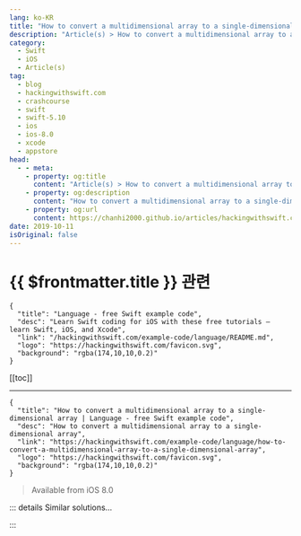 ```yaml
---
lang: ko-KR
title: "How to convert a multidimensional array to a single-dimensional array"
description: "Article(s) > How to convert a multidimensional array to a single-dimensional array"
category:
  - Swift
  - iOS
  - Article(s)
tag: 
  - blog
  - hackingwithswift.com
  - crashcourse
  - swift
  - swift-5.10
  - ios
  - ios-8.0
  - xcode
  - appstore
head:
  - - meta:
    - property: og:title
      content: "Article(s) > How to convert a multidimensional array to a single-dimensional array"
    - property: og:description
      content: "How to convert a multidimensional array to a single-dimensional array"
    - property: og:url
      content: https://chanhi2000.github.io/articles/hackingwithswift.com/example-code/language/how-to-convert-a-multidimensional-array-to-a-single-dimensional-array.html
date: 2019-10-11
isOriginal: false
---
```


# {{ $frontmatter.title }} 관련

```component VPCard
{
  "title": "Language - free Swift example code",
  "desc": "Learn Swift coding for iOS with these free tutorials – learn Swift, iOS, and Xcode",
  "link": "/hackingwithswift.com/example-code/language/README.md",
  "logo": "https://hackingwithswift.com/favicon.svg",
  "background": "rgba(174,10,10,0.2)"
}
```

[[toc]]

---

```component VPCard
{
  "title": "How to convert a multidimensional array to a single-dimensional array | Language - free Swift example code",
  "desc": "How to convert a multidimensional array to a single-dimensional array",
  "link": "https://hackingwithswift.com/example-code/language/how-to-convert-a-multidimensional-array-to-a-single-dimensional-array",
  "logo": "https://hackingwithswift.com/favicon.svg",
  "background": "rgba(174,10,10,0.2)"
}
```

> Available from iOS 8.0

<!-- TODO: 작성 -->

<!-- 
If you have an array of arrays – for example, an array of an array of integers – you can convert it to a single, flat array by using the `joined()` method. Because Swift sends back an optimized type (`FlattenSequence<[[YourType]]>`, in this case), you might also want to add an array conversion for easier use.

For example, here’s an array of arrays of strings, such as you might find if you had one array for each class of students, grouped into a larger array to represent the whole school:

```swift
let classes = [
    ["Ash", "Brock", "Misty"],
    ["Gloria", "Piper", "Suzanne"],
    ["Picard", "Riker", "Troi"]
]
```

We can use `joined()` to get a single array of names like this:

```swift
let allStudents = classes.joined()
```

As noted, that will make `allStudents` an instance of `FlattenSequence<[[String]]>` rather than an array, so if you need to send it back from a method or want to subscript it you should convert it to an array first, like this:

```swift
let allStudents = Array(classes.joined())
```

That will set `allStudents` to an array containing Ash, Brock, Misty, Gloria, Piper, Suzanne, Picard, Riker, and Troi.

-->

::: details Similar solutions…

<!--
/example-code/arrays/how-to-join-an-array-of-strings-into-a-single-string">How to join an array of strings into a single string 
/example-code/language/how-to-use-reduce-to-condense-an-array-into-a-single-value">How to use reduce() to condense an array into a single value 
/quick-start/swiftui/how-to-show-multiple-alerts-in-a-single-view">How to show multiple alerts in a single view 
/example-code/strings/how-to-read-a-single-character-from-a-string">How to read a single character from a string 
/example-code/uikit/how-to-convert-a-cgpoint-in-one-uiview-to-another-view-using-convert">How to convert a CGPoint in one UIView to another view using convert()</a>
-->

:::

